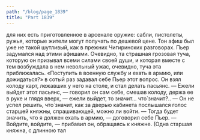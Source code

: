 ```yaml
---
path: "/blog/page_1839"
title: "Part 1839"
---
```


для них есть приготовленное в арсенале оружие: сабли, пистолеты, ружья, которые жители могут получать по дешевой цене. Тон афиш был уже не такой шутливый, как в прежних Чигиринских разговорах. Пьер задумался над этими афишами. Очевидно, та страшная грозовая туча, которую он призывал всеми силами своей души, и которая вместе с тем возбуждала в нем невольный ужас, очевидно, туча эта приближалась.
«Поступить в военную службу и ехать в армию, или дожидаться?» в сотый раз задавал себе Пьер этот вопрос. Он взял колоду карт, лежавших у него на столе, и стал делать пасьянс.
— Ежели выйдет этот пасьянс, — говорил он сам себе, смешав колоду, держа ее в руке и глядя вверх, — ежели выйдет, то значит... что̀ значит?.. — Он не успел решить, что̀ значит, как за дверью кабинета послышался голос старшей княжны, спрашивающей, можно ли войти.
— Тогда будет значить, что я должен ехать в армию, — договорил себе Пьер. — Войдите, войдите, — прибавил он, обращаясь к княжне.
(Одна старшая княжна, с длинною тал
